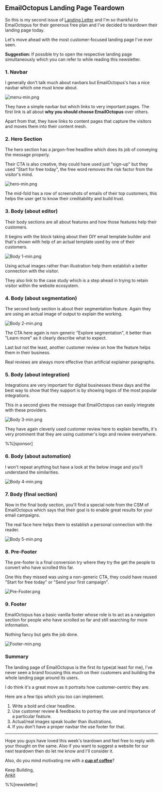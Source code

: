 ## EmailOctopus Landing Page Teardown

So this is my second issue of  [Landing Letter](https://www.landingletter.com) and I'm so thankful to EmaiOctopus for their generous free plan and I've decided to teardown their landing page today.

Let's move ahead with the most customer-focused landing page I've ever seen.

**Suggestion:** If possible try to open the respective landing page simultaneously which you can refer to while reading this newsletter.

### 1. Navbar

I generally don't talk much about navbars but EmailOctopus's has a nice navbar which one must know about.

![menu-min.png](https://cdn.hashnode.com/res/hashnode/image/upload/v1616010189092/PC_ZGL9ap.png)

They have a simple navbar but which links to very important pages. The first link is all about **why you should choose EmailOctopus** over others.

Apart from that, they have links to content pages that capture the visitors and moves them into their content mesh.

### 2. Hero Section

The hero section has a jargon-free headline which does its job of conveying the message properly.

Their CTA is also creative, they could have used just "sign-up" but they used "Start for free today", the free word removes the risk factor from the visitor's mind.

![hero-min.png](https://cdn.hashnode.com/res/hashnode/image/upload/v1616010473174/H3vEtqSXh.png)

The mid-fold has a row of screenshots of emails of their top customers, this helps the user get to know their creditability and build trust.

### 3. Body (about editor)

Their body sections are all about features and how those features help their customers.

It begins with the block taking about their DIY email template builder and that's shown with help of an actual template used by one of their customers.

![Body 1-min.png](https://cdn.hashnode.com/res/hashnode/image/upload/v1616012485658/Nz3X9jGwX.png)

Using actual images rather than illustration help them establish a better connection with the visitor.

They also link to the case study which is a step ahead in trying to retain visitor within the website ecosystem.

### 4. Body (about segmentation)

The second body section is about their segmentation feature. Again they are using an actual image of output to explain the working.

![Body 2-min.png](https://cdn.hashnode.com/res/hashnode/image/upload/v1616012661799/saEJ4JTzj.png)

The CTA here again is non-generic "Explore segmentation", it better than "Learn more" as it clearly describe what to expect.

Last but not the least, another customer review on how the feature helps them in their business.

Real reviews are always more effective than artificial explainer paragraphs.

### 5. Body (about integration)

Integrations are very important for digital businesses these days and the best way to show that they support is by showing logos of the most popular integrations.

This in a second gives the message that EmailOctopus can easily integrate with these providers.


![Body 3-min.png](https://cdn.hashnode.com/res/hashnode/image/upload/v1616012891433/4j_YJTPfC.png)

They have again cleverly used customer review here to explain benefits, it's very prominent that they are using customer's logo and review everywhere.

%%[sponsor]

### 6. Body (about automation)

I won't repeat anything but have a look at the below image and you'll understand the similarities.

![Body 4-min.png](https://cdn.hashnode.com/res/hashnode/image/upload/v1616012985036/trnWJZ8vG.png)

### 7. Body (final section)

Now in the final body section, you'll find a special note from the CSM of EmailOctopus which says that their goal is to enable great results for your email campaigns.

The real face here helps them to establish a personal connection with the reader.

![Body 5-min.png](https://cdn.hashnode.com/res/hashnode/image/upload/v1616013101750/UbK9Bkvpd.png)

### 8. Pre-Footer

The pre-footer is a final conversion try where they try the get the people to convert who have scrolled this far.

One this they missed was using a non-generic CTA, they could have reused "Start for free today" or "Send your first campaign".

![Pre-Footer.png](https://cdn.hashnode.com/res/hashnode/image/upload/v1616013213112/9y-ZBf8ub.png)

### 9. Footer

EmailOctopus has a basic vanilla footer whose role is to act as a navigation section for people who have scrolled so far and still searching for more information.

Nothing fancy but gets the job done.

![Footer-min.png](https://cdn.hashnode.com/res/hashnode/image/upload/v1616013292579/o3p8l3_r4.png)

### Summary

The landing page of EmailOctopus is the first its type(at least for me), I've never seen a brand focusing this much on their customers and building the whole landing page around its users.

I do think it's a great move as it portraits how customer-centric they are.

Here are a few tips which you too can implement.


1. Write a bold and clear headline.
2. Use customer review & feedbacks to portray the use and importance of a particular feature.
3. Actual/real images speak louder than illustrations.
4. If you don't have a proper navbar the use footer for that.

<hr>

Hope you guys have loved this week's teardown and feel free to reply with your thought on the same. Also if you want to suggest a website for our next teardown then do let me know and I'll consider it.

Also, do you mind motivating me with a [**cup of coffee**](https://www.buymeacoffee.com/growthfyi)?

Keep Building,<br/>
[Ankit](https://twitter.com/Growthfyi) 

%%[newsletter]